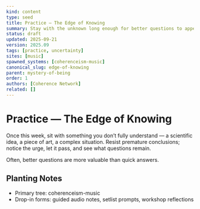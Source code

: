 ```yaml
---
kind: content
type: seed
title: Practice — The Edge of Knowing
summary: Stay with the unknown long enough for better questions to appear.
status: draft
updated: 2025-09-21
version: 2025.09
tags: [practice, uncertainty]
sites: [music]
spawned_systems: [coherenceism-music]
canonical_slug: edge-of-knowing
parent: mystery-of-being
order: 1
authors: [Coherence Network]
related: []
---
```


# Practice — The Edge of Knowing

Once this week, sit with something you don’t fully understand — a scientific idea, a piece of art, a complex situation. Resist premature conclusions; notice the urge, let it pass, and see what questions remain.

Often, better questions are more valuable than quick answers.

## Planting Notes
- Primary tree: coherenceism-music
- Drop-in forms: guided audio notes, setlist prompts, workshop reflections
